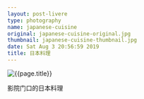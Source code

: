 ```yaml
---
layout: post-livere
type: photography
name: japanese-cuisine
original: japanese-cuisine-original.jpg
thumbnail: japanese-cuisine-thumbnail.jpg
date: Sat Aug 3 20:56:59 2019
title: 日本料理
---
```


![{{page.title}}](/gallery/photography/{{page.original}})

影院门口的日本料理
